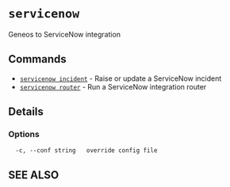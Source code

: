# `servicenow`

Geneos to ServiceNow integration


## Commands

* [`servicenow incident`](servicenow_incident.md)	 - Raise or update a ServiceNow incident
* [`servicenow router`](servicenow_router.md)	 - Run a ServiceNow integration router

## Details



### Options

```text
  -c, --conf string   override config file
```

## SEE ALSO


